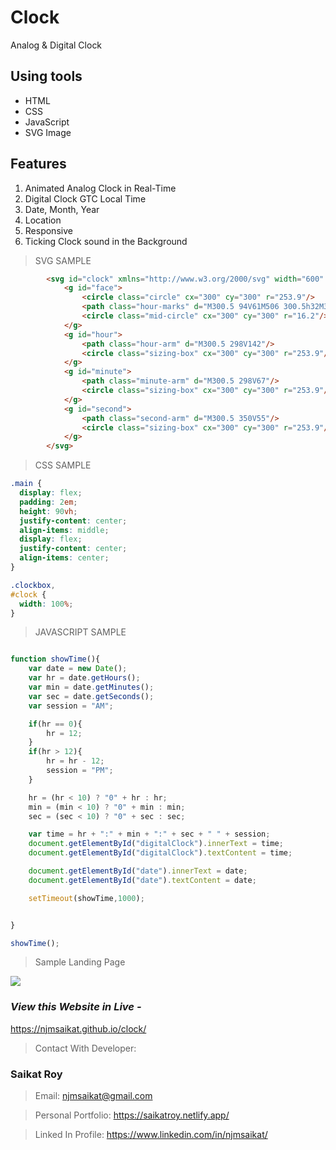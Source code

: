 # Clock

Analog &amp; Digital Clock

## Using tools

- HTML
- CSS
- JavaScript
- SVG Image

## Features

1. Animated Analog Clock in Real-Time
2. Digital Clock GTC Local Time
3. Date, Month, Year
4. Location
5. Responsive
6. Ticking Clock sound in the Background

> SVG SAMPLE

```HTML
        <svg id="clock" xmlns="http://www.w3.org/2000/svg" width="600" height="600" viewBox="0 0 600 600">
            <g id="face">
                <circle class="circle" cx="300" cy="300" r="253.9"/>
                <path class="hour-marks" d="M300.5 94V61M506 300.5h32M300.5 506v33M94 300.5H60M411.3 107.8l7.9-13.8M493 190.2l13-7.4M492.1 411.4l16.5 9.5M411 492.3l8.9 15.3M189 492.3l-9.2 15.9M107.7 411L93 419.5M107.5 189.3l-17.1-9.9M188.1 108.2l-9-15.6"/>
                <circle class="mid-circle" cx="300" cy="300" r="16.2"/>
            </g>
            <g id="hour">
                <path class="hour-arm" d="M300.5 298V142"/>
                <circle class="sizing-box" cx="300" cy="300" r="253.9"/>
            </g>
            <g id="minute">
                <path class="minute-arm" d="M300.5 298V67"/>
                <circle class="sizing-box" cx="300" cy="300" r="253.9"/>
            </g>
            <g id="second">
                <path class="second-arm" d="M300.5 350V55"/>
                <circle class="sizing-box" cx="300" cy="300" r="253.9"/>
            </g>
        </svg>
```

> CSS SAMPLE

```CSS
.main {
  display: flex;
  padding: 2em;
  height: 90vh;
  justify-content: center;
  align-items: middle;
  display: flex;
  justify-content: center;
  align-items: center;
}

.clockbox,
#clock {
  width: 100%;
}
```

> JAVASCRIPT SAMPLE

```JavaScript

function showTime(){
    var date = new Date();
    var hr = date.getHours();
    var min = date.getMinutes();
    var sec = date.getSeconds();
    var session = "AM";

    if(hr == 0){
        hr = 12;
    }
    if(hr > 12){
        hr = hr - 12;
        session = "PM";
    }

    hr = (hr < 10) ? "0" + hr : hr;
    min = (min < 10) ? "0" + min : min;
    sec = (sec < 10) ? "0" + sec : sec;

    var time = hr + ":" + min + ":" + sec + " " + session;
    document.getElementById("digitalClock").innerText = time;
    document.getElementById("digitalClock").textContent = time;

    document.getElementById("date").innerText = date;
    document.getElementById("date").textContent = date;

    setTimeout(showTime,1000);


}

showTime();

```
> Sample Landing Page

![](items/clock_page.png)

### _View this Website in Live -_

https://njmsaikat.github.io/clock/

> Contact With Developer:


### Saikat Roy

> Email: njmsaikat@gmail.com

> Personal Portfolio: https://saikatroy.netlify.app/

> Linked In Profile: https://www.linkedin.com/in/njmsaikat/
